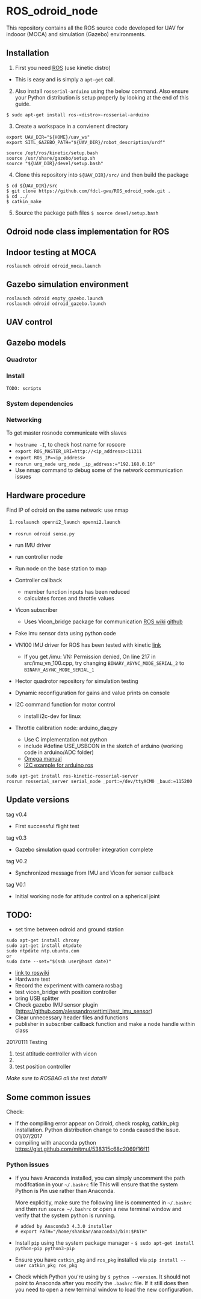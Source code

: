 # ROS_odroid_node

This repository contains all the ROS source code developed for UAV for indooor (MOCA) and simulation (Gazebo) environments.

## Installation

1. First you need [ROS](http://wiki.ros.org/indigo/Installation) (use kinetic distro)
  * This is easy and is simply a `apt-get` call.
2. Also install `rosserial-arduino` using the below command. 
Also ensure your Python distribution is setup properly by looking at the end of this guide.
~~~
$ sudo apt-get install ros-<distro>-rosserial-arduino
~~~
3. Create a workspace in a convienent directory
~~~
export UAV_DIR="${HOME}/uav_ws"
export SITL_GAZEBO_PATH="${UAV_DIR}/robot_description/urdf"

source /opt/ros/kinetic/setup.bash
source /usr/share/gazebo/setup.sh
source "${UAV_DIR}/devel/setup.bash"
~~~
4. Clone this repository into `${UAV_DIR}/src/` and then build the package
~~~
$ cd ${UAV_DIR}/src
$ git clone https://github.com/fdcl-gwu/ROS_odroid_node.git .
$ cd ../
$ catkin_make
~~~
5. Source the package path files `$ source devel/setup.bash`

## Odroid node class implementation for ROS

## Indoor testing at MOCA

```
roslaunch odroid odroid_moca.launch
```

## Gazebo simulation environment

```
roslaunch odroid empty_gazebo.launch
roslaunch odroid odroid_gazebo.launch
```

## UAV control

## Gazebo models

### Quadrotor

### Install

```
TODO: scripts
```

### System dependencies

### Networking

To get master rosnode communicate with slaves
  - `hostname -I`, to check host name for roscore
  - `export ROS_MASTER_URI=http://<ip_address>:11311`
  - `export ROS_IP=<ip_address>`
  - `rosrun urg_node urg_node _ip_address:="192.168.0.10"`
  - Use nmap command to debug some of the network communication issues

## Hardware procedure
Find IP of odroid on the same network: use nmap

1. `roslaunch openni2_launch openni2.launch`
- `rosrun odroid sense.py`
- run IMU driver
- run controller node
- Run node on the base station to map


- Controller callback
  - member function inputs has been reduced
  - calculates forces and throttle values
- Vicon subscriber
  - Uses Vicon_bridge package for communication [ROS wiki](http://wiki.ros.org/vicon_bridge) [github](https://github.com/ethz-asl/vicon_bridge)
- Fake imu sensor data using python code
- VN100 IMU driver for ROS has been tested with kinetic [link](https://github.com/KumarRobotics/imu_vn_100)
  - If you get /imu: VN: Permission denied, On line 217 in src/imu_vn_100.cpp, try changing `BINARY_ASYNC_MODE_SERIAL_2` to `BINARY_ASYNC_MODE_SERIAL_1`
- Hector quadrotor repository for simulation testing
- Dynamic reconfiguration for gains and value prints on console
- I2C command function for motor control
  - install i2c-dev for linux
- Throttle calibration node: arduino_daq.py
  - Use C implementation not python
  - include #define USE_USBCON in the sketch of arduino (working code in arduino/ADC folder)
  - [Omega manual](https://www.omega.com/manuals/manualpdf/M3598.pdf)
  - [I2C example for arduino ros](http://wiki.ros.org/rosserial_arduino/Tutorials/Measuring%20Temperature)


```
sudo apt-get install ros-kinetic-rosserial-server
rosrun rosserial_server serial_node _port:=/dev/ttyACM0 _baud:=115200
```

## Update versions

tag v0.4
- First successful flight test

tag v0.3
- Gazebo simulation quad controller integration complete

tag V0.2
- Synchronized message from IMU and Vicon for sensor callback  

tag V0.1
- Initial working node for attitude control on a spherical joint

## TODO:
- set time between odroid and ground station
```
sudo apt-get install chrony
sudo apt-get install ntpdate
sudo ntpdate ntp.ubuntu.com
or
sudo date --set="$(ssh user@host date)"
```
  - [link to roswiki](http://wiki.ros.org/turtlebot/Tutorials/indigo/Network%20Configuration)
- Hardware test
 - Record the experiment with camera rosbag
 - test vicon_bridge with position controller
 - bring USB splitter
- Check gazebo IMU sensor plugin (https://github.com/alessandrosettimi/test_imu_sensor)
- Clear unnecessary header files and functions
- publisher in subscriber callback function and make a node handle within class

20170111 Testing

1. test attitude controller with vicon
2.
3. test position controller

*Make sure to ROSBAG all the test data!!!*

## Some common issues

Check:
- If the compiling error appear on Odroid, check rospkg, catkin_pkg installation. Python distribution change to conda caused the issue. 01/07/2017
- compiling with anaconda python https://gist.github.com/mitmul/538315c68c2069f16f11

### Python issues

  * If you have Anaconda installed, you can simply uncomment the path modifcation in your `~/.bashrc` file
  This will ensure that the system Python is Pin use rather than Anaconda. 

    More explicitly, make sure the following line is commented in `~/.bashrc` and then run `source ~/.bashrc` or open a new terminal window and verify that the system python is running.
    ~~~
    # added by Anaconda3 4.3.0 installer
    # export PATH="/home/shankar/anaconda3/bin:$PATH"
    ~~~
  * Install `pip` using the system package manager - `$ sudo apt-get install python-pip python3-pip`  
  * Ensure you have `catkin_pkg` and `ros_pkg` installed via `pip install --user catkin_pkg ros_pkg`
  * Check which Python you're using by `$ python --version`. It should not point to Anaconda after you modify the `.bashrc` file. If it still does then you need to open a new terminal window to load the new configuration.
  

  

